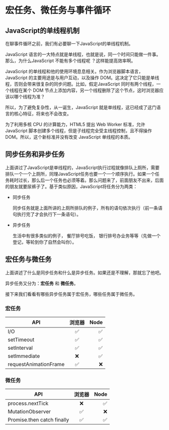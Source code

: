# 宏任务、微任务与事件循环

## JavaScript的单线程机制

在聊事件循环之前，我们有必要聊一下JavaScript的单线程机制。

JavaScript 语言的一大特点就是单线程，也就是说，同一个时间只能做一件事。那么，为什么JavaScript 不能有多个线程呢 ？这样能提高效率啊。

JavaScript 的单线程和他的使用环境息息相关。作为浏览器脚本语言，JavaScript 的主要用途是与用户互动，以及操作 DOM。这决定了它只能是单线程，否则会带来很复杂的同步问题。比如，假定JavaScript 同时有两个线程，一个线程在某个 DOM 节点上添加内容，另一个线程删除了这个节点，这时浏览器应该以哪个线程为准？

所以，为了避免复杂性，从一诞生，JavaScript 就是单线程，这已经成了这门语言的核心特征，将来也不会改变。

为了利用多核 CPU 的计算能力，HTML5 提出 Web Worker 标准，允许 JavaScript 脚本创建多个线程，但是子线程完全受主线程控制，且不得操作 DOM。所以，这个新标准并没有改变 JavaScript 单线程的本质。

## 同步任务和异步任务

上面讲过了JavaScript是单线程的，JavaScript执行过程就像排队上厕所，需要排队一个一个上厕所，同理JavaScript任务也要一个一个顺序执行。如果一个任务耗时过长，那么后一个任务也必须等着。那么问题来了，前面朋友不出来，后面的朋友就要尿裤子了。基于类似原因，JavaScript将任务分为两类：

- 同步任务
  
  同步任务就是上面所讲的上厕所排队的例子，所有的语句依次执行（前一条语句执行完了才会执行下一条语句）。

- 异步任务

  生活中有很多类似的例子， 餐厅排号吃饭， 银行排号办业务等等（先做一个登记，等轮到你了自然会叫你）。

## 宏任务与微任务

上面讲述了什么是同步任务和什么是异步任务。如果还是不理解，那就忘了他吧。

异步任务又分为：**宏任务** 和 **微任务**。

接下来我们看看有哪些异步任务属于宏任务，哪些任务属于微任务。

### 宏任务

| API                   | 浏览器 | Node |
| --------------------- | :----: | ---: |
| I/O                   |   ✅    |    ✅ |
| setTimeout            |   ✅    |    ✅ |
| setInterval           |   ✅    |    ✅ |
| setImmediate          |   ❌    |    ✅ |
| requestAnimationFrame |   ✅    |    ❌ |


### 微任务

| API                        | 浏览器 | Node |
| -------------------------- | :----: | ---: |
| process.nextTick           |   ❌    |    ✅ |
| MutationObserver           |   ✅    |    ❌ |
| Promise.then catch finally |   ✅    |    ✅ |


<EventLoop></EventLoop>
